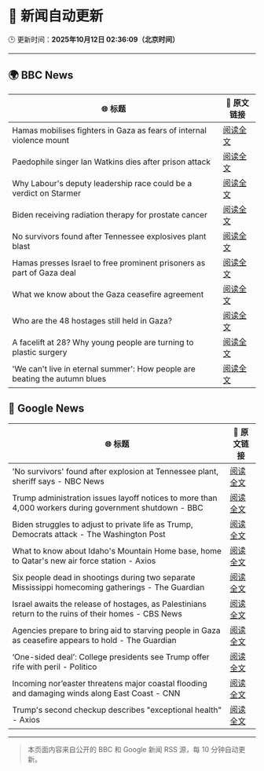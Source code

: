 # 🧠 新闻自动更新

🕒 更新时间：**2025年10月12日 02:36:09（北京时间）**

---

## 🌍 BBC News

| 🌐 标题 | 🔗 原文链接 |
|--------|-------------|
| Hamas mobilises fighters in Gaza as fears of internal violence mount | [阅读全文](https://www.bbc.com/news/articles/ce8482418plo?at_medium=RSS&at_campaign=rss) |
| Paedophile singer Ian Watkins dies after prison attack | [阅读全文](https://www.bbc.com/news/articles/cm2d2me0eljo?at_medium=RSS&at_campaign=rss) |
| Why Labour's deputy leadership race could be a verdict on Starmer | [阅读全文](https://www.bbc.com/news/articles/c4g5nxzzky2o?at_medium=RSS&at_campaign=rss) |
| Biden receiving radiation therapy for prostate cancer | [阅读全文](https://www.bbc.com/news/articles/c1ede670jnyo?at_medium=RSS&at_campaign=rss) |
| No survivors found after Tennessee explosives plant blast | [阅读全文](https://www.bbc.com/news/articles/cx2523997p9o?at_medium=RSS&at_campaign=rss) |
| Hamas presses Israel to free prominent prisoners as part of Gaza deal | [阅读全文](https://www.bbc.com/news/articles/cd727d2ne42o?at_medium=RSS&at_campaign=rss) |
| What we know about the Gaza ceasefire agreement | [阅读全文](https://www.bbc.com/news/articles/cvgqx7ygq41o?at_medium=RSS&at_campaign=rss) |
| Who are the 48 hostages still held in Gaza? | [阅读全文](https://www.bbc.com/news/articles/cpvl9k4mw8no?at_medium=RSS&at_campaign=rss) |
| A facelift at 28? Why young people are turning to plastic surgery | [阅读全文](https://www.bbc.com/news/articles/czxwvr57424o?at_medium=RSS&at_campaign=rss) |
| 'We can't live in eternal summer': How people are beating the autumn blues | [阅读全文](https://www.bbc.com/news/articles/c7492e5x7jzo?at_medium=RSS&at_campaign=rss) |

## 📰 Google News

| 🌐 标题 | 🔗 原文链接 |
|--------|-------------|
| 'No survivors' found after explosion at Tennessee plant, sheriff says - NBC News | [阅读全文](https://news.google.com/rss/articles/CBMihwFBVV95cUxNSG15SjJQQnhWR1NadXZNc3lkX05TeHU2dGZGSVladDZiM0ZZTHg4SzhOalgyVmh2X0hBQTJUbTdOZW1aeUI0cWVRRm9LTFFwenJmLVA3cU9MMzhVcmpzR3FUbmlSMlhobGU2ckpzVEJRQmo2N3o3WHd2Y0pQTHpVME5tTTZwSEXSAVZBVV95cUxOX3JpUHhldkpycnJXSVNKZEczX2x6QXJ1eUZrMDNKTUhJTlFGZFlkeHdDYzFOTGpsdF9tRkhPdmVEWTNKaGRYUlgzdHVwc084UEhKM2hlUQ?oc=5) |
| Trump administration issues layoff notices to more than 4,000 workers during government shutdown - BBC | [阅读全文](https://news.google.com/rss/articles/CBMiWkFVX3lxTE9VbGJNOUxhZ2JBTjA2X1lRcVJxUTR6OUxOeW1LcnhZbnprYzVBZWZlZzRoZHJjOGlOSTFuSzJkeXBTdlhYUlBjTHBzOWc0dzRrYmJFUjc5a1JuZ9IBX0FVX3lxTE1hVkV0R0MwTmlTSm9hQW1hVnNDZG9oNDhXTnc2SVlCNU5lZUZlYlAtcW1qVkNNN016dGdWWjVWMjBBZVRLSmFVajliWTB3cW1sNmU0bUZiMi1WNDAxbjY0?oc=5) |
| Biden struggles to adjust to private life as Trump, Democrats attack - The Washington Post | [阅读全文](https://news.google.com/rss/articles/CBMiiwFBVV95cUxONE15TUQzRm91ZTU0MUlNMWs2NEEzM2tSRjlZLVZ1TjF0MzZCOEp3WkNHRUtINVp3a0p0V1BHV3A2Slo4clFPYkZjY2dQZjVmTzZWbmd0YjlyRFp0ekYxTDFjN2tpZjRCT0QwYzJyTlBRNzZKUjBhVzZpNjlsZ2l3SHF3b3pjUGcwXzNV?oc=5) |
| What to know about Idaho's Mountain Home base, home to Qatar's new air force station - Axios | [阅读全文](https://news.google.com/rss/articles/CBMiigFBVV95cUxONnoxdm9NNk9sU1BwZ1FWRFRHQWhaVWxibWRGRFA5cEtBY2xVdVdVcDB4dU1iSU5LTlROUEFWbmdhaXFyU1pqU2RWQVNvSk9IeE5acXBDNlVSd1hpMlkzU0Q1Z1d0eERwaEloUmRtUEdXelN4TlFGYVpvZTlkOERXMzZWOWo5UFhUdnc?oc=5) |
| Six people dead in shootings during two separate Mississippi homecoming gatherings - The Guardian | [阅读全文](https://news.google.com/rss/articles/CBMihwFBVV95cUxNTUNnZ3BMUWNyekRrRzB0ZHlVSExtU0tBVnpZNXF6U1VBTDdIQmVRQ3h6OFdwX2U2Z0JhRWdBSGFnZ0FfM2t6MWxpb3hGWWVlb2VnLTFXenNCQnlkRmFENldrcDdJa0RaNUl0MzlJcjZudUNUX2xmYVI5b0VjeldXc1prVnd4S2c?oc=5) |
| Israel awaits the release of hostages, as Palestinians return to the ruins of their homes - CBS News | [阅读全文](https://news.google.com/rss/articles/CBMimwFBVV95cUxQeVlDWW1NOEI5WS1yalVhb09BdVdIZU5SSDdGUHFlRXhLOTVVNDNEWmctcGx1cjNkTk5RcThUc3RvNktxRDM2RkJydkVzMFRETlFockhzQkdxV2FuRnNKdElKNnJNREdGWlFzLXJTSGNEeXE5bkpqWTQxdGVJVFhNU01nT2hKMzd4UUk1dUhsZ2NOZEVRRF9LeVBQQdIBoAFBVV95cUxNWGx1VzRPdTA5a0hraGsyclBraV9HRUFHc3U5QWp1b01UOHdobmhQUnVPNk03aGl5ZGswZ0VyTkNsVlhRSFlfaEQwRWdFWjJ5UG5tTHMycVhXOFM2LXVzYnl5b3RxYXRucUhpVnVKRGpDUWI0bWJ2c19zOC1SbU1GWlhNZlR5bWVON3pGSHpOc2EwYzBQa1pDQWJoa012bUNX?oc=5) |
| Agencies prepare to bring aid to starving people in Gaza as ceasefire appears to hold - The Guardian | [阅读全文](https://news.google.com/rss/articles/CBMiywFBVV95cUxNQl9Icklrc0RScDlhSU1yTlVxcnZSWUV5b3dweGdqNXlwWE9rNGFyRHBCMk5hTTVSYzNrZWJsaFlwLS1URzJWMWluUV96ZkNvRlZwY0dUbjNidjBKWjFZbzVYLUxuQzRWYzRkdkl3QjRHWDVtb3dUTTYyYlJVRF9ERjNQRmdjeUxMaWdvN2lXNDJSSHpudzh6T2w2dDNkUmViSzBYdURjVG9uLWpXZk1zT0o2MXdjcHhockNfQnRHZHlEbVlvbkNOMVkzcw?oc=5) |
| ‘One-sided deal’: College presidents see Trump offer rife with peril - Politico | [阅读全文](https://news.google.com/rss/articles/CBMikgFBVV95cUxQMlczMnJUUmdNVGJVWld3UFZRdUM5RXRsMzZpWkNKUlBldWEyLUJoVlpaZzlUSXQxOFNhUllWUUtxRm9kMlFUUFBDdkpfMkJDbDZhc2J6YXBTdk9mU2N1MzRPSjlrMW81dzFEd0RXRy1QNmYwZGdtdk5VajQzcXdpUVJLM1E2eWJrdmhzRERSaTdWZw?oc=5) |
| Incoming nor’easter threatens major coastal flooding and damaging winds along East Coast - CNN | [阅读全文](https://news.google.com/rss/articles/CBMikgFBVV95cUxQcml4VHNxZ1BhVkJ5cGswS19qckxpbnBCclRIVDNkU1pWUmtzV25CaXlualdPOVlBdVNHdnF6YWRiSVhsTm1Dam9iZTNPY01oc002OWhBSTlURzdqU3dmdlk3MWhMTWViSlI2R08xSVliaHpZOXhvQkZ2ZjduY3h6NEJJRUMwX3FWYkIxYUh2QlBNUQ?oc=5) |
| Trump's second checkup describes "exceptional health" - Axios | [阅读全文](https://news.google.com/rss/articles/CBMie0FVX3lxTE5uLVNCejFsSnlraEtpZzVxNmE0UkhzTUZud19TU0JaV25CR0RPSWJkajBzNnl6QkFENmV2Ql9Yei1JblNhb0FNNjRJZE0yMUJWR2FTNHg3bWZNOE0tVXZrUEt5dDEzbWg1M2VsZWlaUm5kZHFXTWcwc083WQ?oc=5) |

---
> 本页面内容来自公开的 BBC 和 Google 新闻 RSS 源，每 10 分钟自动更新。